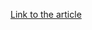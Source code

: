 [Link to the article](https://www.reversinglabs.com/blog/malicious-helpers-vs-code-extensions-observed-stealing-sensitive-information)
